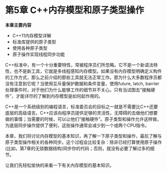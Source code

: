 # 第5章 C++内存模型和原子类型操作

**本章主要内容**

- C++11内存模型详解<br>
- 标准库提供的原子类型<br>
- 使用各种原子类型<br>
- 原子操作实现线程同步功能<br>

C++标准中，有一个十分重要特性，常被程序员们所忽略。它不是一个新语法特性，也不是新工具，它就是多线程感知内存模型。如果没有内存模型明确定义构件的工作方式，那么之前介绍的那些工具就无法正常工作。那为什么大多数程序员都没有注意到它呢？当使用互斥量保护数据和条件变量，使用future, latch, barrier处理事件时，对于他们为什么能够工作的细节并不关心。只有当试图去“接触硬件”，才能详尽的了解到内存模型是如何起作用的。

C++是一个系统级别的编程语言，标准委员会的目标之一就是不需要比C++还要底层的高级语言。C++应该向程序员提供足够的灵活性，无障碍的去做他们想要做的事情；当需要的时候，可以让他们“接触硬件”。原子类型和操作允许这样做，为底层同步操作提供了便利，这些操作通常会减少到一个或两个CPU指令。

本章，我们将讨论内存模型的基本知识，再了解一下原子类型和操作，最后了解与原子类型操作相关的各种同步。这个过程会比较复杂：除非已经打算使用原子操作(比如，第7章的无锁数据结构)同步你的代码；否则，就没有必要了解过多的细节。

让我们先轻松愉快的来看一下有关内存模型的基本知识。
